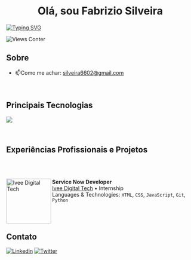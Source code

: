 <h1 align="center"> Olá, sou Fabrizio Silveira </h1>

[![Typing SVG](https://readme-typing-svg.demolab.com?font=Fira+Code&pause=1000&center=true&vCenter=true&random=false&width=1000&lines=Software+Developer;Sempre+buscando+conhecimento)](https://git.io/typing-svg)

![Views Conter](https://komarev.com/ghpvc/?username=Fabriziosilveira&color=green&abbreviated=true&style=for-the-badge&color=blue)

<h2> Sobre </h2>

- 📫Como me achar: [silveira6602@gmail.com](mailto:silveira6602)

<br>

<h2> Principais Tecnologias </h2>
<p>
    <img src="https://skillicons.dev/icons?i=html,css,js,git,c,lua,python" />
</p>

<br>

<h2> Experiências Profissionais e Projetos </h2>
<br>
<br>

[<img align="left" height="120px" width="120px" alt="Ivee Digital Tech" src="https://github.com/Fabriziosilveira/Fabriziosilveira/assets/146368391/36f08c4c-5f3c-4025-84b9-65607c10d990"/>](https://ivee.tech/)

****Service Now Developer**** \
[Ivee Digital Tech](https://ivee.tech/) • Internship \
Languages & Technologies: `HTML`, `CSS`, `JavaScript`, `Git`, `Python` 

<br>
<br>

<h2> Contato </h2>

[![Linkedin](https://skillicons.dev/icons?i=linkedin&perline=1)](https://www.linkedin.com/in/fabrizio-cagnoni-silveira-323505270)
[![Twitter](https://skillicons.dev/icons?i=twitter&perline=1)](https://twitter.com/SilveiraDev_)

